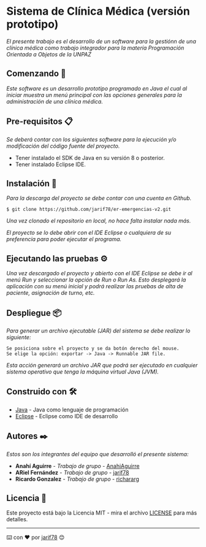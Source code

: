 # Sistema de Clínica Médica (versión prototipo)

_El presente trabajo es el desarrollo de un software para la gestiónn de una clínica médica como trabajo integrador para la matería Programación Orientada a Objetos de la UNPAZ_

## Comenzando 🚀

_Este software es un desarrollo prototipo programado en Java el cual al iniciar muestra un menú principal con las opciones generales para la administración de una clínica médica._

## Pre-requisitos 📋

_Se deberá contar con los siguientes software para la ejecución y/o modificación del código fuente del proyecto._

* Tener instalado el SDK de Java en su versión 8 o posterior.
* Tener instalado Eclipse IDE.

## Instalación 🔧

_Para la descarga del proyecto se debe contar con una cuenta en Github._

```
$ git clone https://github.com/jarif78/er-emergencias-v2.git
```

_Una vez clonado el repositorio en local, no hace falta instalar nada más._

_El proyecto se lo debe abrir con el IDE Eclipse o cualquiera de su preferencia para poder ejecutar el programa._

## Ejecutando las pruebas ⚙️

_Una vez descargado el proyecto y abierto con el IDE Eclipse se debe ir al menú Run y seleccionar la opción de Run o Run As._
_Esto desplegará la aplicación con su menú inicial y podrá realizar las pruebas de alta de paciente, asignación de turno, etc._

## Despliegue 📦

_Para generar un archivo ejecutable (JAR) del sistema se debe realizar lo siguiente:_

```
Se posiciona sobre el proyecto y se da botón derecho del mouse.
Se elige la opción: exportar -> Java -> Runnable JAR file.

```
_Esta acción generará un archivo JAR que podrá ser ejecutado en cualquier sistema operativo que tenga la máquina virtual Java (JVM)._

## Construido con 🛠️

* [Java](https://java.com/es/) - Java como lenguaje de programación
* [Eclipse](https://www.eclipse.org/) - Eclipse como IDE de desarrollo

## Autores ✒️

_Estos son los integrantes del equipo que desarrolló el presente sistema:_

* **Anahí Aguirre** - *Trabajo de grupo* - [AnahiAguirre](https://github.com/AnahiAguirre)
* **ARiel Fernández** - *Trabajo de grupo* - [jarif78](https://github.com/jarif78)
* **Ricardo Gonzalez** - *Trabajo de grupo* - [richararg](https://github.com/richararg)


## Licencia 📄

Este proyecto está bajo la Licencia MIT - mira el archivo [LICENSE](LICENSE) para más detalles.


---
⌨️ con ❤️ por [jarif78](https://github.com/jarif78) 😊